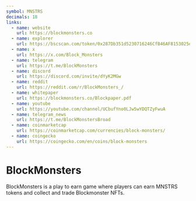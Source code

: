 ```yaml
---
symbol: MNSTRS
decimals: 18
links:
  - name: website
    url: https://blockmonsters.co
  - name: explorer
    url: https://bscscan.com/token/0x287Db351d5230716246CfB46AF8153025eDa6A0a
  - name: x
    url: https://x.com/Block_Monsters
  - name: telegram
    url: https://t.me/BlockMonsters
  - name: discord
    url: https://discord.com/invite/dYyK2MGw
  - name: reddit
    url: https://reddit.com/r/BlockMonsters_/
  - name: whitepaper
    url: https://blockmonsters.co/Blockpaper.pdf
  - name: youtube
    url: https://youtube.com/channel/UCbufYno0LJw5wYDQTZyFwuA
  - name: telegram_news
    url: https://t.me/BlockMonstersBroad
  - name: coinmarketcap
    url: https://coinmarketcap.com/currencies/block-monsters/
  - name: coingecko
    url: https://coingecko.com/en/coins/block-monsters
---
```


# BlockMonsters

BlockMonsters is a play to earn game where players can earn MNSTRS tokens and collect and trade Blockmonster NFTs.
